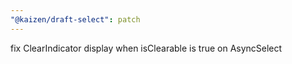 ```yaml
---
"@kaizen/draft-select": patch
---
```


fix ClearIndicator display when isClearable is true on AsyncSelect
